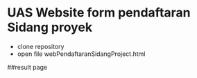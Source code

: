 # UAS Website form pendaftaran Sidang proyek

* clone repository 
* open file webPendaftaranSidangProject.html

##result page
